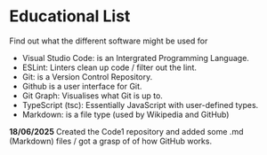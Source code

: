 # Educational List

Find out what the different software might be used for

- Visual Studio Code: is an Intergrated Programming Language.
- ESLint: Linters clean up code / filter out the lint.
- Git: is a Version Control Repository.
- Github is a user interface for Git.
- Git Graph: Visualises what Git is up to.
- TypeScript (tsc): Essentially JavaScript with user-defined types.
- Markdown: is a file type (used by Wikipedia and GitHub)



__18/06/2025__ Created the Code1 repository and added some .md (Markdown) files / got a grasp of of how GitHub works.
